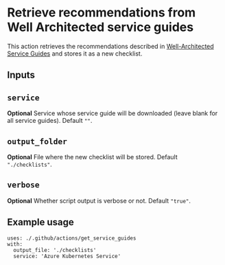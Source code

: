 # Retrieve recommendations from Well Architected service guides

This action retrieves the recommendations described in [Well-Architected Service Guides](https://learn.microsoft.com/azure/well-architected/service-guides/?product=popular) and stores it as a new checklist.

## Inputs

## `service`

**Optional** Service whose service guide will be downloaded (leave blank for all service guides). Default `""`.

## `output_folder`

**Optional** File where the new checklist will be stored. Default `"./checklists"`.

## `verbose`

**Optional** Whether script output is verbose or not. Default `"true"`.

## Example usage

```
uses: ./.github/actions/get_service_guides
with:
  output_file: './checklists'
  service: 'Azure Kubernetes Service'
```